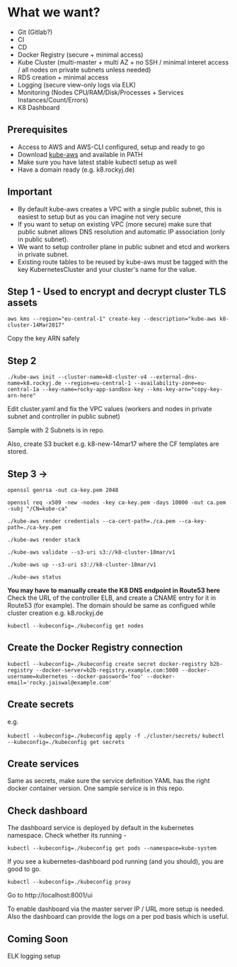 # What we want?

- Git (Gitlab?)
- CI
- CD
- Docker Registry (secure + minimal access)
- Kube Cluster (multi-master + multi AZ + no SSH / minimal interet access / all nodes on private subnets unless needed)
- RDS creation + minimal access
- Logging (secure view-only logs via ELK)
- Monitoring (Nodes CPU/RAM/Disk/Processes + Services Instances/Count/Errors)
- K8 Dashboard

## Prerequisites

- Access to AWS and AWS-CLI configured, setup and ready to go
- Download [kube-aws](https://github.com/kubernetes-incubator/kube-aws/releases) and available in PATH
- Make sure you have latest stable kubectl setup as well
- Have a domain ready (e.g. k8.rockyj.de)

## Important

- By default kube-aws creates a VPC with a single public subnet, this is easiest to setup but as you can imagine not very secure
- If you want to setup on existing VPC (more secure) make sure that public subnet allows DNS resolution and automatic IP association (only in public subnet).
- We want to setup controller plane in public subnet and etcd and workers in private subnet.
- Existing route tables to be reused by kube-aws must be tagged with the key KubernetesCluster and your cluster's name for the value.

## Step 1 - Used to encrypt and decrypt cluster TLS assets

```aws kms --region="eu-central-1" create-key --description="kube-aws k8-cluster-14Mar2017"```

Copy the key ARN safely

## Step 2


```./kube-aws init --cluster-name=k8-cluster-v4 --external-dns-name=k8.rockyj.de --region=eu-central-1 --availability-zone=eu-central-1a --key-name=rocky-app-sandbox-key --kms-key-arn="copy-key-arn-here"```

Edit cluster.yaml and fix the VPC values (workers and nodes in private subnet and controller in public subnet)

Sample with 2 Subnets is in repo.

Also, create S3 bucket e.g. k8-new-14mar17 where the CF templates are stored.

## Step 3 ->

```openssl genrsa -out ca-key.pem 2048```

```openssl req -x509 -new -nodes -key ca-key.pem -days 10000 -out ca.pem -subj "/CN=kube-ca"```

```./kube-aws render credentials --ca-cert-path=./ca.pem --ca-key-path=./ca-key.pem```

```./kube-aws render stack```

```./kube-aws validate --s3-uri s3://k8-cluster-18mar/v1```

```./kube-aws up --s3-uri s3://k8-cluster-18mar/v1```

```./kube-aws status```

__You may have to manually create the K8 DNS endpoint in Route53 here__ Check the URL of the controller ELB, and create a CNAME entry for it in Route53 (for example). The domain should be same as configued while cluster creation e.g. k8.rockyj.de

```kubectl --kubeconfig=./kubeconfig get nodes```

## Create the Docker Registry connection

```kubectl --kubeconfig=./kubeconfig create secret docker-registry b2b-registry --docker-server=b2b-registry.example.com:5000 --docker-username=kubernetes --docker-password='foo' --docker-email='rocky.jaiswal@example.com'```

## Create secrets

e.g.

```kubectl --kubeconfig=./kubeconfig apply -f ./cluster/secrets/```
```kubectl --kubeconfig=./kubeconfig get secrets```

## Create services

Same as secrets, make sure the service definition YAML has the right docker container version. One sample service is in this repo.

## Check dashboard

The dashboard service is deployed by default in the kubernetes namespace. Check whether its running -

```kubectl --kubeconfig=./kubeconfig get pods --namespace=kube-system```

If you see a kubernetes-dashboard pod running (and you should), you are good to go.

```kubectl --kubeconfig=./kubeconfig proxy```

Go to http://localhost:8001/ui

To enable dashboard via the master server IP / URL more setup is needed. Also the dashboard can provide the logs on a per pod basis which is useful.

## Coming Soon

ELK logging setup






